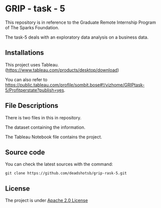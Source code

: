 # GRIP - task - 5 #

This repository is in reference to the Graduate Remote Internship Program of The Sparks Foundation.

The task-5 deals with an exploratory data analysis on a business data.

## Installations ## 

This project uses Tableau. (https://www.tableau.com/products/desktop/download)

You can also refer to https://public.tableau.com/profile/sombit.bose#!/vizhome/GRIPtask-5/Profitperstate?publish=yes.


##  File Descriptions ##

There is two files in this in repository.

The dataset containing the information.

The Tableau Notebook file contains the project.

## Source code ## 

You can check the latest sources with the command:

`git clone https://github.com/deadshotsb/grip-rask-5.git`


## License ##

The project is under <a href="http://www.apache.org/licenses/LICENSE-2.0" > Apache 2.0 License </a> 
